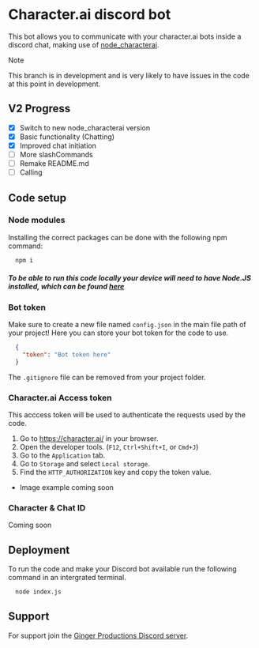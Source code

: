 # Character.ai discord bot

This bot allows you to communicate with your character.ai bots inside a discord chat, making use of [node_characterai](https://github.com/realcoloride/node_characterai).

> [!Note]
> This branch is in development and is very likely to have issues in the code at this point in development.

## V2 Progress
- [x] Switch to new node_characterai version
- [x] Basic functionality (Chatting)
- [x] Improved chat initiation
- [ ] More slashCommands
- [ ] Remake README.md
- [ ] Calling

## Code setup
### Node modules
Installing the correct packages can be done with the following npm command:

```bash
  npm i
```
##### To be able to run this code locally your device will need to have Node.JS installed, which can be found [here](https://nodejs.org/en/download)

### Bot token
Make sure to create a new file named `config.json` in the main file path of your project! Here you can store your bot token for the code to use.
```json
  {
    "token": "Bot token here"
  }
```
The `.gitignore` file can be removed from your project folder.

### Character.ai Access token
This acccess token will be used to authenticate the requests used by the code.

1. Go to https://character.ai/ in your browser.
2. Open the developer tools. (`F12`, `Ctrl+Shift+I`, or `Cmd+J`)
3. Go to the `Application` tab.
4. Go to `Storage` and select `Local storage`.
5. Find the `HTTP_AUTHORIZATION` key and copy the token value.
- Image example coming soon

### Character & Chat ID
Coming soon
    
## Deployment

To run the code and make your Discord bot available run the following command in an intergrated terminal.

```bash
  node index.js
```

## Support

For support join the [Ginger Productions Discord server](https://discord.gg/8KxqWAKCPe). 